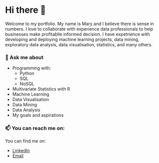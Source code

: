 # Hi there 👋

Welcome to my portfolio. My name is Mary and I believe there is sense in numbers. I love to collaborate with experience data professionals to help businesses make profitablle informed decision.
I have expetrience with developing and deploying machine learning projects, data mining, exploratory data analysis, data visualisation, statistics, and many others.

### 💬 Ask me about

* Programming with:
  - Python
  - SQL
  - NoSQL
* Multivariate Statistics with R
* Machine Learning 
* Data Visualisation
* Data Mining
* Data Analysis
* My goals and aspirations

### 📫 You can reach me on:
You can find me on:

* [LinkedIn](https://www.linkedin.com/in/fmary-omotosho/)
* [Email](omotoshofmary@gmail.com)
